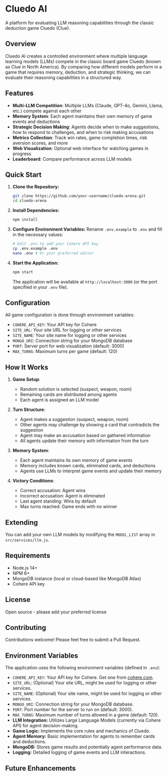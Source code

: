 # Cluedo AI

A platform for evaluating LLM reasoning capabilities through the classic deduction game Cluedo (Clue).

## Overview

Cluedo AI creates a controlled environment where multiple language learning models (LLMs) compete in the classic board game Cluedo (known as Clue in North America). By comparing how different models perform in a game that requires memory, deduction, and strategic thinking, we can evaluate their reasoning capabilities in a structured way.

## Features

- **Multi-LLM Competition**: Multiple LLMs (Claude, GPT-4o, Gemini, Llama, etc.) compete against each other
- **Memory System**: Each agent maintains their own memory of game events and deductions
- **Strategic Decision Making**: Agents decide when to make suggestions, how to respond to challenges, and when to risk making accusations
- **Metrics Collection**: Track win rates, game completion times, risk aversion scores, and more
- **Web Visualization**: Optional web interface for watching games in progress
- **Leaderboard**: Compare performance across LLM models

## Quick Start

1.  **Clone the Repository:**
    ```bash
    git clone https://github.com/your-username/cluedo-arena.git
    cd cluedo-arena
    ```

2.  **Install Dependencies:**
    ```bash
    npm install
    ```

3.  **Configure Environment Variables:**
    Rename `.env.example` to `.env` and fill in the necessary values:
    ```bash
    # Edit .env to add your Cohere API key
    cp .env.example .env
    nano .env # Or your preferred editor
    ```

4.  **Start the Application:**
    ```bash
    npm start
    ```
    The application will be available at `http://localhost:3000` (or the port specified in your `.env` file).

## Configuration

All game configuration is done through environment variables:

- `COHERE_API_KEY`: Your API key for Cohere
- `SITE_URL`: Your site URL for logging or other services
- `SITE_NAME`: Your site name for logging or other services
- `MONGO_URI`: Connection string for your MongoDB database
- `PORT`: Server port for web visualization (default: 3000)
- `MAX_TURNS`: Maximum turns per game (default: 120)

## How It Works

1. **Game Setup**: 
   - Random solution is selected (suspect, weapon, room)
   - Remaining cards are distributed among agents
   - Each agent is assigned an LLM model

2. **Turn Structure**:
   - Agent makes a suggestion (suspect, weapon, room)
   - Other agents may challenge by showing a card that contradicts the suggestion
   - Agent may make an accusation based on gathered information
   - All agents update their memory with information from the turn

3. **Memory System**:
   - Each agent maintains its own memory of game events
   - Memory includes known cards, eliminated cards, and deductions
   - Agents use LLMs to interpret game events and update their memory

4. **Victory Conditions**:
   - Correct accusation: Agent wins
   - Incorrect accusation: Agent is eliminated
   - Last agent standing: Wins by default
   - Max turns reached: Game ends with no winner

## Extending

You can add your own LLM models by modifying the `MODEL_LIST` array in `src/services/llm.js`.

## Requirements

- Node.js 14+
- NPM 6+
- MongoDB instance (local or cloud-based like MongoDB Atlas)
- Cohere API key

## License

Open source - please add your preferred license

## Contributing

Contributions welcome! Please feel free to submit a Pull Request.

## Environment Variables

The application uses the following environment variables (defined in `.env`):

-   `COHERE_API_KEY`: Your API key for Cohere. Get one from [cohere.com](https://cohere.com/).
-   `SITE_URL`: (Optional) Your site URL, might be used for logging or other services.
-   `SITE_NAME`: (Optional) Your site name, might be used for logging or other services.
-   `MONGO_URI`: Connection string for your MongoDB database.
-   `PORT`: Port number for the server to run on (default: 3000).
-   `MAX_TURNS`: Maximum number of turns allowed in a game (default: 120).
-   **LLM Integration:** Utilizes Large Language Models (currently via Cohere API) for agent decision-making.
-   **Game Logic:** Implements the core rules and mechanics of Cluedo.
-   **Agent Memory:** Basic implementation for agents to remember cards and deductions.
-   **MongoDB:** Stores game results and potentially agent performance data.
-   **Logging:** Detailed logging of game events and LLM interactions.

## Future Enhancements
